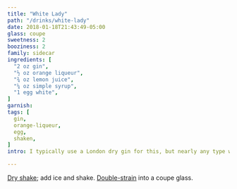 ```yaml
---
title: "White Lady"
path: "/drinks/white-lady"
date: 2018-01-18T21:43:49-05:00
glass: coupe
sweetness: 2
booziness: 2
family: sidecar
ingredients: [
  "2 oz gin",
  "½ oz orange liqueur",
  "¾ oz lemon juice",
  "¼ oz simple syrup",
  "1 egg white",
]
garnish:
tags: [
  gin,
  orange-liqueur,
  egg,
  shaken,
]
intro: I typically use a London dry gin for this, but nearly any type will work.

---
```


[Dry shake](/techniques/shaking/#dry-shaking); add ice and shake. [Double-strain](/techniques/straining/#double-straining) into a coupe glass.
